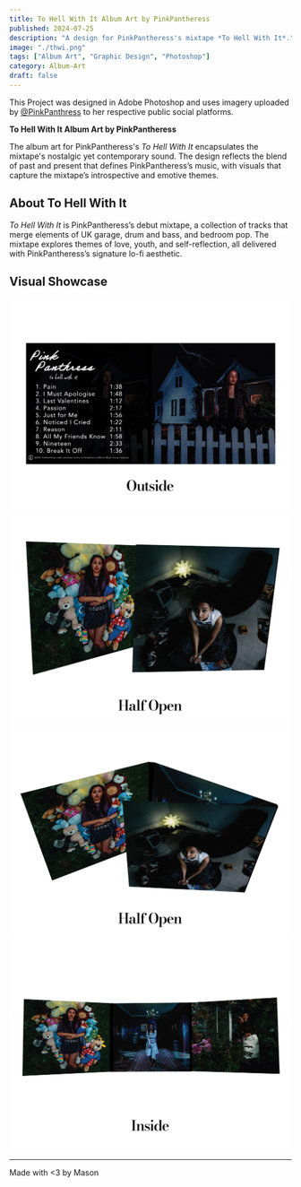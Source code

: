 ```yaml
---
title: To Hell With It Album Art by PinkPantheress  
published: 2024-07-25  
description: "A design for PinkPantheress's mixtape *To Hell With It*."  
image: "./thwi.png"  
tags: ["Album Art", "Graphic Design", "Photoshop"]  
category: Album-Art  
draft: false
---
```

This Project was designed in Adobe Photoshop and uses imagery uploaded by [@PinkPanthress](https://www.instagram.com/pinkpantheress/?hl=en) to her respective public social platforms.

**To Hell With It Album Art by PinkPantheress**

The album art for PinkPantheress's *To Hell With It* encapsulates the mixtape's nostalgic yet contemporary sound. The design reflects the blend of past and present that defines PinkPantheress’s music, with visuals that capture the mixtape’s introspective and emotive themes.

## About To Hell With It

*To Hell With It* is PinkPantheress’s debut mixtape, a collection of tracks that merge elements of UK garage, drum and bass, and bedroom pop. The mixtape explores themes of love, youth, and self-reflection, all delivered with PinkPantheress’s signature lo-fi aesthetic.

## Visual Showcase

![Outside](https://github.com/11ason/Sitefiles/blob/main/thwi-cd-sleeve-outside-cover-preview.png?raw=true)
![Half Open Front](https://github.com/11ason/Sitefiles/blob/main/thwi-cd-sleeve-half-open-front-cover-preview.png?raw=true)
![Half Open Top](https://github.com/11ason/Sitefiles/blob/main/thwi-cd-sleeve-half-open-top-cover-preview.png?raw=true)
![Inside](https://github.com/11ason/Sitefiles/blob/main/thwi-cd-sleeve-inside-cover-preview.png?raw=true)

---

Made with <3 by Mason
